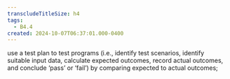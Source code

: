 ```yaml
---
transcludeTitleSize: h4
tags:
  - B4.4
created: 2024-10-07T06:37:01.000-0400
---
```

use a test plan to test programs (i.e., identify test scenarios, identify suitable input data, calculate expected outcomes, record actual outcomes, and conclude ‘pass’ or ‘fail’) by comparing expected to actual outcomes;